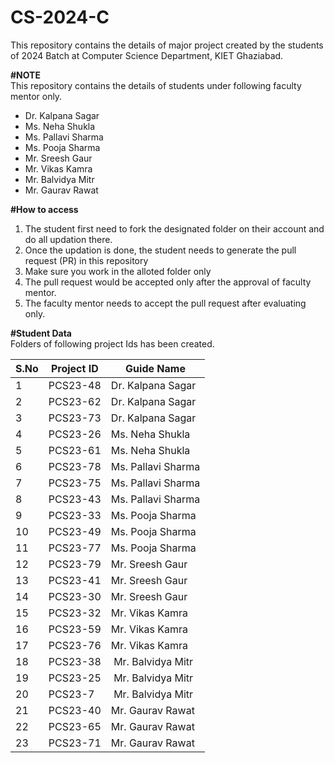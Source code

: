 # CS-2024-C
This repository contains the details of major project created by the students of 2024 Batch at Computer Science Department, KIET Ghaziabad.<br>

<b>#NOTE</b><br>
This repository contains the details of students under following faculty mentor only.<br>
<ul>
  <li>Dr. Kalpana Sagar</li>
  <li>Ms. Neha Shukla</li>
  <li>Ms. Pallavi Sharma</li>
  <li>Ms. Pooja Sharma</li>
  <li>Mr. Sreesh Gaur</li>
  <li>Mr. Vikas Kamra</li>
  <li>Mr. Balvidya Mitr</li>
  <li>Mr. Gaurav Rawat</li>
</ul>
  
<b>#How to access</b><br>
<ol>
  <li>The student first need to fork the designated folder on their account and do all updation there.</li>
  <li>Once the updation is done, the student needs to generate the pull request (PR) in this repository</li>
  <li>Make sure you work in the alloted folder only</li>
  <li>The pull request would be accepted only after the approval of faculty mentor.</li>
  <li>The faculty mentor needs to accept the pull request after evaluating only.</li>
 </ol>

<b>#Student Data</b><br>
Folders of following project Ids has been created.<br>
	<table>
		<thead>
			<tr>
				<th>S.No</th>
				<th>Project ID</th>
				<th>Guide Name</th>
			</tr>
		</thead>
		<tbody>
			<tr>
				<td>1</td>
				<td><span style="font-style: normal; font-weight: 400;">PCS23-48</span></td>
				<td><span style="font-style: normal; font-weight: 400;">Dr. Kalpana Sagar</span><br></td>
			</tr>
			<tr>
				<td>2</td>
				<td><span style="font-style: normal; font-weight: 400;">PCS23-62</span></td>
				<td><span style="font-style: normal; font-weight: 400;">Dr. Kalpana Sagar</span><br></td>
			</tr>
			<tr>
				<td>3</td>
				<td><span style="font-style: normal; font-weight: 400;">PCS23-73</span></td>
				<td><span style="font-style: normal; font-weight: 400;">Dr. Kalpana Sagar</span><br></td>
			</tr>
			<tr>
				<td>4</td>
				<td><span style="font-style: normal; font-weight: 400;">PCS23-26</span></td>
				<td><span style="font-style: normal; font-weight: 400;">Ms. Neha Shukla&nbsp;</span><br></td>
			</tr>
			<tr>
				<td>5</td>
				<td><span style="font-style: normal; font-weight: 400;">PCS23-61</span></td>
				<td><span style="font-style: normal; font-weight: 400;">Ms. Neha Shukla&nbsp;</span><br></td>
			</tr>
			<tr>
				<td>6</td>
				<td><span style="font-style: normal; font-weight: 400;">PCS23-78</span></td>
				<td><span style="font-style: normal; font-weight: 400;">Ms. Pallavi Sharma</span><br></td>
			</tr>
			<tr>
				<td>7</td>
				<td><span style="font-style: normal; font-weight: 400;">PCS23-75</span></td>
				<td><span style="font-style: normal; font-weight: 400;">Ms. Pallavi Sharma</span><br></td>
			</tr>
			<tr>
				<td>8</td>
				<td><span style="font-style: normal; font-weight: 400;">PCS23-43</span></td>
				<td><span style="font-style: normal; font-weight: 400;">Ms. Pallavi Sharma</span><br></td>
			</tr>
			<tr>
				<td>9</td>
				<td><span style="font-style: normal; font-weight: 400;">PCS23-33</span></td>
				<td><span style="font-style: normal; font-weight: 400;">Ms. Pooja Sharma</span><br></td>
			</tr>
			<tr>
				<td>10</td>
				<td><span style="font-style: normal; font-weight: 400;">PCS23-49</span></td>
				<td><span style="font-style: normal; font-weight: 400;">Ms. Pooja Sharma</span><br></td>
			</tr>
			<tr>
				<td>11</td>
				<td><span style="font-style: normal; font-weight: 400;">PCS23-77</span></td>
				<td><span style="font-style: normal; font-weight: 400;">Ms. Pooja Sharma</span><br></td>
			</tr>
			<tr>
				<td>12</td>
				<td><span style="font-style: normal; font-weight: 400;">PCS23-79</span></td>
				<td><span style="font-style: normal; font-weight: 400;">Mr. Sreesh Gaur</span><br></td>
			</tr>
			<tr>
				<td>13</td>
				<td><span style="font-style: normal; font-weight: 400;">PCS23-41</span></td>
				<td><span style="font-style: normal; font-weight: 400;">Mr. Sreesh Gaur</span><br></td>
			</tr>
			<tr>
				<td>14</td>
				<td><span style="font-style: normal; font-weight: 400;">PCS23-30</span></td>
				<td><span style="font-style: normal; font-weight: 400;">Mr. Sreesh Gaur</span><br></td>
			</tr>
			<tr>
				<td>15</td>
				<td><span style="font-style: normal; font-weight: 400;">PCS23-32</span></td>
				<td><span style="font-style: normal; font-weight: 400;">Mr. Vikas Kamra&nbsp;</span><br></td>
			</tr>
			<tr>
				<td>16</td>
				<td><span style="font-style: normal; font-weight: 400;">PCS23-59</span></td>
				<td><span style="font-style: normal; font-weight: 400;">Mr. Vikas Kamra&nbsp;</span><br></td>
			</tr>
			<tr>
				<td>17</td>
				<td><span style="font-style: normal; font-weight: 400;">PCS23-76</span></td>
				<td><span style="font-style: normal; font-weight: 400;">Mr. Vikas Kamra&nbsp;</span><br></td>
			</tr>
			<tr>
				<td>18</td>
				<td><span style="font-style: normal; font-weight: 400;">PCS23-38</span></td>
				<td><span style="font-style: normal; font-weight: 400;">&nbsp;Mr. Balvidya Mitr</span><br></td>
			</tr>
			<tr>
				<td>19</td>
				<td><span style="font-style: normal; font-weight: 400;">PCS23-25</span></td>
				<td><span style="font-style: normal; font-weight: 400;">&nbsp;Mr. Balvidya Mitr</span><br></td>
			</tr>
			<tr>
				<td>20</td>
				<td><span style="font-style: normal; font-weight: 400;">PCS23-7</span></td>
				<td><span style="font-style: normal; font-weight: 400;">&nbsp;Mr. Balvidya Mitr</span><br></td>
			</tr>
			<tr>
				<td>21</td>
				<td><span style="font-style: normal; font-weight: 400;">PCS23-40</span></td>
				<td><span style="font-style: normal; font-weight: 400;">Mr. Gaurav Rawat</span><br></td>
			</tr>
			<tr>
				<td>22</td>
				<td><span style="font-style: normal; font-weight: 400;">PCS23-65</span></td>
				<td><span style="font-style: normal; font-weight: 400;">Mr. Gaurav Rawat</span><br></td>
			</tr>
			<tr>
				<td>23</td>
				<td><span style="font-style: normal; font-weight: 400;">PCS23-71</span></td>
				<td><span style="font-style: normal; font-weight: 400;">Mr. Gaurav Rawat</span><br></td>
			</tr>
		</tbody>
	</table>
